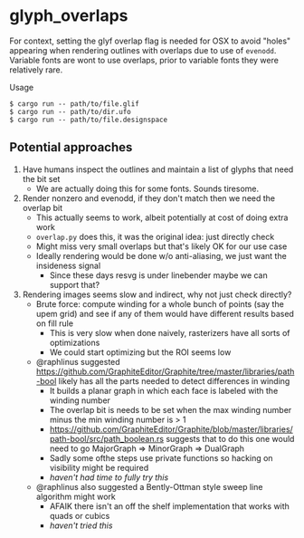# glyph_overlaps

For context, setting the glyf overlap flag is needed for OSX to avoid "holes" appearing
when rendering outlines with overlaps due to use of `evenodd`. Variable fonts are wont
to use overlaps, prior to variable fonts they were relatively rare.

Usage

```shell
$ cargo run -- path/to/file.glif
$ cargo run -- path/to/dir.ufo
$ cargo run -- path/to/file.designspace
```

## Potential approaches

1. Have humans inspect the outlines and maintain a list of glyphs that need the bit set
   * We are actually doing this for some fonts. Sounds tiresome.
1. Render nonzero and evenodd, if they don't match then we need the overlap bit
   * This actually seems to work, albeit potentially at cost of doing extra work
   * `overlap.py` does this, it was the original idea: just directly check
   * Might miss very small overlaps but that's likely OK for our use case
   * Ideally rendering would be done w/o anti-aliasing, we just want the insideness signal
       * Since these days resvg is under linebender maybe we can support that?
1. Rendering images seems slow and indirect, why not just check directly?
   * Brute force: compute winding for a whole bunch of points (say the upem grid) and see if any of them would have different results based on fill rule
      * This is very slow when done naively, rasterizers have all sorts of optimizations
      * We could start optimizing but the ROI seems low
   * @raphlinus suggested https://github.com/GraphiteEditor/Graphite/tree/master/libraries/path-bool likely has all the parts needed to detect differences in winding
      * It builds a planar graph in which each face is labeled with the winding number
      * The overlap bit is needs to be set when the max winding number minus the min winding number is > 1
      * https://github.com/GraphiteEditor/Graphite/blob/master/libraries/path-bool/src/path_boolean.rs suggests that to do this one would need to go MajorGraph => MinorGraph => DualGraph
      * Sadly some ofthe steps use private functions so hacking on visibility might be required
      * _haven't had time to fully try this_
   * @raphlinus also suggested a Bently-Ottman style sweep line algorithm might work
      * AFAIK there isn't an off the shelf implementation that works with quads or cubics
      * _haven't tried this_
